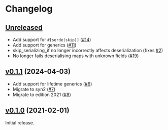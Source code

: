 # Changelog

## [Unreleased][]

[Unreleased]: https://github.com/trussed-dev/serde-indexed/compare/0.1.1...HEAD

- Add support for `#[serde(skip)]` ([#14][])
- Add support for generics ([#11][])
- skip_serializing_if no longer incorrectly affects deserialization (fixes [#2][])
- No longer fails deserialising maps with unknown fields ([#19][])

[#2]: https://github.com/trussed-dev/serde-indexed/issues/2
[#11]: https://github.com/trussed-dev/serde-indexed/pull/11
[#14]: https://github.com/trussed-dev/serde-indexed/pull/14
[#19]: https://github.com/trussed-dev/serde-indexed/pull/19

## [v0.1.1][] (2024-04-03)

[v0.1.1]: https://github.com/trussed-dev/serde-indexed/compare/0.1.0...0.1.1

- Add support for lifetime generics ([#6][])
- Migrate to syn2 ([#7][])
- Migrate to edition 2021 ([#8][])

[#6]: https://github.com/trussed-dev/serde-indexed/pull/6
[#7]: https://github.com/trussed-dev/serde-indexed/pull/7
[#8]: https://github.com/trussed-dev/serde-indexed/pull/8

## [v0.1.0][] (2021-02-01)

[v0.1.0]: https://github.com/trussed-dev/serde-indexed/releases/tag/0.1.0

Initial release.
